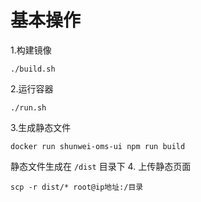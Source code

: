 # 基本操作
1.构建镜像
```
./build.sh
```
2.运行容器
```
./run.sh
```
3.生成静态文件
```
docker run shunwei-oms-ui npm run build
```
静态文件生成在 `/dist` 目录下
4. 上传静态页面
```
scp -r dist/* root@ip地址:/目录
```
